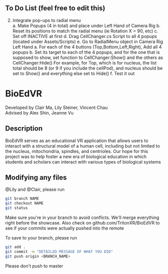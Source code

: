 ## To Do List (feel free to edit this)
2. Integrate pop-ups to radial menu\
	a. Make Popups (4 in total) and place under Left Hand of Camera Rig
	b. Reset its positions to match the radial menu (ie Rotation X = 90, etc)
	c. Set off INACTIVE at first
	d. Drag CellChanger.cs Script to all 4 popups (located under Assets/Scripts)
	e. Go to RadialMenu object in Camera Rig Left Hand
		a. For each of the 4 buttons (Top,Bottom,Left,Right), Add all 4 popups
		b. Set its target to each of the 4 popups, and for the one that is
			supposed to show, set function to CellChanger:Show() and the others
			as CellChanger:Hide()
			For example, for Top, which is for nucleus, the list total should be
			8 (or 9 if you include the cellPod), and nucleus should be set to
			Show() and everything else set to Hide()
	f. Test it out

# BioEdVR
Developed by Clair Ma, Lily Steiner, Vincent Chau\
Advised by Alex Shin, Jeanne Vu

## Description
BioEdVR serves as an educational VR application that allows users to interact
with a structural model of a human cell, including but not limited to the
nucleus, mitochondria, spindles, and centrioles. Our hope for this project
was to help foster a new era of biological education in which students and
scholars can interact with various types of biological systems

## Modifying any files
@Lily and @Clair, please run
```bash
git branch NAME
git checkout NAME
git status
```
Make sure you're in your branch to avoid conflicts. We'll merge everything
right before the showcase. Also check on github.com/TritonXR/BioEdVR to see
if your commits were actually pushed into the remote

To save to your branch, please run
```bash
git add .
git commit -m "DETAILED MESSAGE OF WHAT YOU DID"
git push origin <BRANCH_NAME>
```
Please don't push to master


